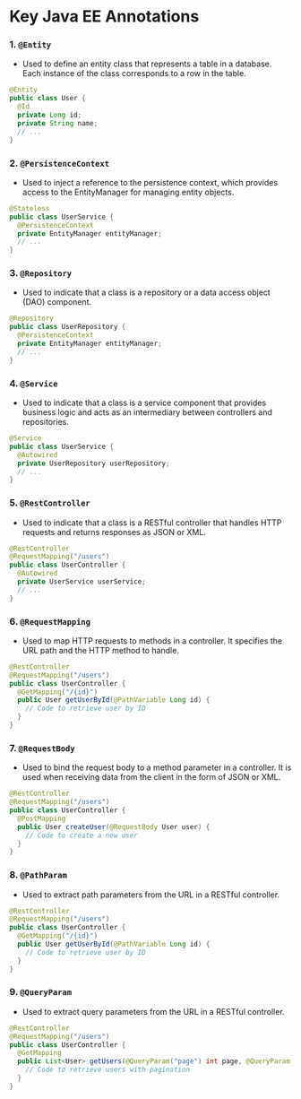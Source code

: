 # Key Java EE Annotations

### 1. `@Entity`
- Used to define an entity class that represents a table in a database. Each instance of the class corresponds to a row in the table.

```java
@Entity
public class User {
  @Id
  private Long id;
  private String name;
  // ...
}
```

### 2. `@PersistenceContext`
- Used to inject a reference to the persistence context, which provides access to the EntityManager for managing entity objects.

```java
@Stateless
public class UserService {
  @PersistenceContext
  private EntityManager entityManager;
  // ...
}
```

### 3. `@Repository`
- Used to indicate that a class is a repository or a data access object (DAO) component.

```java
@Repository
public class UserRepository {
  @PersistenceContext
  private EntityManager entityManager;
  // ...
}
```

### 4. `@Service`
- Used to indicate that a class is a service component that provides business logic and acts as an intermediary between controllers and repositories.

```java
@Service
public class UserService {
  @Autowired
  private UserRepository userRepository;
  // ...
}
```

### 5. `@RestController`
- Used to indicate that a class is a RESTful controller that handles HTTP requests and returns responses as JSON or XML.

```java
@RestController
@RequestMapping("/users")
public class UserController {
  @Autowired
  private UserService userService;
  // ...
}
```

### 6. `@RequestMapping`
- Used to map HTTP requests to methods in a controller. It specifies the URL path and the HTTP method to handle.

```java
@RestController
@RequestMapping("/users")
public class UserController {
  @GetMapping("/{id}")
  public User getUserById(@PathVariable Long id) {
    // Code to retrieve user by ID
  }
}
```

### 7. `@RequestBody`
- Used to bind the request body to a method parameter in a controller. It is used when receiving data from the client in the form of JSON or XML.

```java
@RestController
@RequestMapping("/users")
public class UserController {
  @PostMapping
  public User createUser(@RequestBody User user) {
    // Code to create a new user
  }
}
```

### 8. `@PathParam`
- Used to extract path parameters from the URL in a RESTful controller.

```java
@RestController
@RequestMapping("/users")
public class UserController {
  @GetMapping("/{id}")
  public User getUserById(@PathVariable Long id) {
    // Code to retrieve user by ID
  }
}
```

### 9. `@QueryParam`
- Used to extract query parameters from the URL in a RESTful controller.

```java
@RestController
@RequestMapping("/users")
public class UserController {
  @GetMapping
  public List<User> getUsers(@QueryParam("page") int page, @QueryParam("limit") int limit) {
    // Code to retrieve users with pagination
  }
}
```
